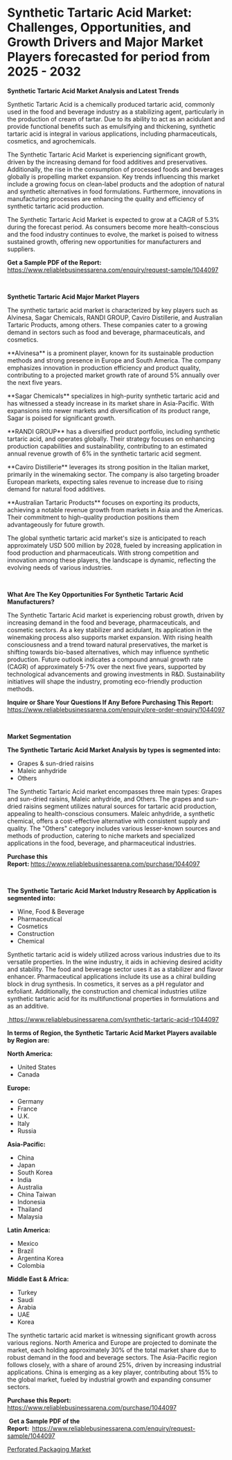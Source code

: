 <p><h1>Synthetic Tartaric Acid Market: Challenges, Opportunities, and Growth Drivers and Major Market Players forecasted for period from 2025 - 2032</h1></p><p><strong>Synthetic Tartaric Acid Market Analysis and Latest Trends</strong></p>
<p><p>Synthetic Tartaric Acid is a chemically produced tartaric acid, commonly used in the food and beverage industry as a stabilizing agent, particularly in the production of cream of tartar. Due to its ability to act as an acidulant and provide functional benefits such as emulsifying and thickening, synthetic tartaric acid is integral in various applications, including pharmaceuticals, cosmetics, and agrochemicals.</p><p>The Synthetic Tartaric Acid Market is experiencing significant growth, driven by the increasing demand for food additives and preservatives. Additionally, the rise in the consumption of processed foods and beverages globally is propelling market expansion. Key trends influencing this market include a growing focus on clean-label products and the adoption of natural and synthetic alternatives in food formulations. Furthermore, innovations in manufacturing processes are enhancing the quality and efficiency of synthetic tartaric acid production.</p><p>The Synthetic Tartaric Acid Market is expected to grow at a CAGR of 5.3% during the forecast period. As consumers become more health-conscious and the food industry continues to evolve, the market is poised to witness sustained growth, offering new opportunities for manufacturers and suppliers.</p></p>
<p><strong>Get a Sample PDF of the Report:&nbsp;</strong> <a href="https://www.reliablebusinessarena.com/enquiry/request-sample/1044097?utm_campaign=2793&utm_medium=2&utm_source=Github&utm_content=ia&utm_term=02042025&utm_id=synthetic-tartaric-acid">https://www.reliablebusinessarena.com/enquiry/request-sample/1044097</a></p>
<p>&nbsp;</p>
<p><strong>Synthetic Tartaric Acid Major Market Players</strong></p>
<p><p>The synthetic tartaric acid market is characterized by key players such as Alvinesa, Sagar Chemicals, RANDI GROUP, Caviro Distillerie, and Australian Tartaric Products, among others. These companies cater to a growing demand in sectors such as food and beverage, pharmaceuticals, and cosmetics.</p><p>**Alvinesa** is a prominent player, known for its sustainable production methods and strong presence in Europe and South America. The company emphasizes innovation in production efficiency and product quality, contributing to a projected market growth rate of around 5% annually over the next five years.</p><p>**Sagar Chemicals** specializes in high-purity synthetic tartaric acid and has witnessed a steady increase in its market share in Asia-Pacific. With expansions into newer markets and diversification of its product range, Sagar is poised for significant growth.</p><p>**RANDI GROUP** has a diversified product portfolio, including synthetic tartaric acid, and operates globally. Their strategy focuses on enhancing production capabilities and sustainability, contributing to an estimated annual revenue growth of 6% in the synthetic tartaric acid segment.</p><p>**Caviro Distillerie** leverages its strong position in the Italian market, primarily in the winemaking sector. The company is also targeting broader European markets, expecting sales revenue to increase due to rising demand for natural food additives.</p><p>**Australian Tartaric Products** focuses on exporting its products, achieving a notable revenue growth from markets in Asia and the Americas. Their commitment to high-quality production positions them advantageously for future growth.</p><p>The global synthetic tartaric acid market's size is anticipated to reach approximately USD 500 million by 2028, fueled by increasing application in food production and pharmaceuticals. With strong competition and innovation among these players, the landscape is dynamic, reflecting the evolving needs of various industries.</p></p>
<p>&nbsp;</p>
<p><strong>What Are The Key Opportunities For Synthetic Tartaric Acid Manufacturers?</strong></p>
<p><p>The Synthetic Tartaric Acid market is experiencing robust growth, driven by increasing demand in the food and beverage, pharmaceuticals, and cosmetic sectors. As a key stabilizer and acidulant, its application in the winemaking process also supports market expansion. With rising health consciousness and a trend toward natural preservatives, the market is shifting towards bio-based alternatives, which may influence synthetic production. Future outlook indicates a compound annual growth rate (CAGR) of approximately 5-7% over the next five years, supported by technological advancements and growing investments in R&D. Sustainability initiatives will shape the industry, promoting eco-friendly production methods.</p></p>
<p><strong>Inquire or Share Your Questions If Any Before Purchasing This Report:</strong> <a href="https://www.reliablebusinessarena.com/enquiry/pre-order-enquiry/1044097?utm_campaign=2793&utm_medium=2&utm_source=Github&utm_content=ia&utm_term=02042025&utm_id=synthetic-tartaric-acid">https://www.reliablebusinessarena.com/enquiry/pre-order-enquiry/1044097</a></p>
<p>&nbsp;</p>
<p><strong>Market Segmentation</strong></p>
<p><strong>The Synthetic Tartaric Acid Market Analysis by types is segmented into:</strong></p>
<p><ul><li>Grapes & sun-dried raisins</li><li>Maleic anhydride</li><li>Others</li></ul></p>
<p><p>The Synthetic Tartaric Acid market encompasses three main types: Grapes and sun-dried raisins, Maleic anhydride, and Others. The grapes and sun-dried raisins segment utilizes natural sources for tartaric acid production, appealing to health-conscious consumers. Maleic anhydride, a synthetic chemical, offers a cost-effective alternative with consistent supply and quality. The "Others" category includes various lesser-known sources and methods of production, catering to niche markets and specialized applications in the food, beverage, and pharmaceutical industries.</p></p>
<p><strong>Purchase this Report:&nbsp;</strong><a href="https://www.reliablebusinessarena.com/purchase/1044097?utm_campaign=2793&utm_medium=2&utm_source=Github&utm_content=ia&utm_term=02042025&utm_id=synthetic-tartaric-acid">https://www.reliablebusinessarena.com/purchase/1044097</a></p>
<p>&nbsp;</p>
<p><strong>The Synthetic Tartaric Acid Market Industry Research by Application is segmented into:</strong></p>
<p><ul><li>Wine, Food & Beverage</li><li>Pharmaceutical</li><li>Cosmetics</li><li>Construction</li><li>Chemical</li></ul></p>
<p><p>Synthetic tartaric acid is widely utilized across various industries due to its versatile properties. In the wine industry, it aids in achieving desired acidity and stability. The food and beverage sector uses it as a stabilizer and flavor enhancer. Pharmaceutical applications include its use as a chiral building block in drug synthesis. In cosmetics, it serves as a pH regulator and exfoliant. Additionally, the construction and chemical industries utilize synthetic tartaric acid for its multifunctional properties in formulations and as an additive.</p></p>
<p><a href="https://www.reliablebusinessarena.com/synthetic-tartaric-acid-r1044097?utm_campaign=2793&utm_medium=2&utm_source=Github&utm_content=ia&utm_term=02042025&utm_id=synthetic-tartaric-acid">&nbsp;https://www.reliablebusinessarena.com/synthetic-tartaric-acid-r1044097</a></p>
<p><strong>In terms of Region, the Synthetic Tartaric Acid Market Players available by Region are:</strong></p>
<p>
    <p> <strong> North America: </strong>
        <ul>
            <li>United States</li>
            <li>Canada</li>
        </ul>
        </p> 
    <p> <strong> Europe: </strong>
        <ul>
            <li>Germany</li>
            <li>France</li>
            <li>U.K.</li>
            <li>Italy</li>
            <li>Russia</li>
        </ul>
        </p> 
    <p> <strong> Asia-Pacific: </strong>
        <ul>
            <li>China</li>
            <li>Japan</li>
            <li>South Korea</li>
            <li>India</li>
            <li>Australia</li>
            <li>China Taiwan</li>
            <li>Indonesia</li>
            <li>Thailand</li>
            <li>Malaysia</li>
        </ul>
        </p> 
    <p> <strong> Latin America: </strong>
        <ul>
            <li>Mexico</li>
            <li>Brazil</li>
            <li>Argentina Korea</li>
            <li>Colombia</li>
        </ul>
        </p> 
    <p> <strong> Middle East & Africa: </strong>
        <ul>
            <li>Turkey</li>
            <li>Saudi</li>
            <li>Arabia</li>
            <li>UAE</li>
            <li>Korea</li>
        </ul>
    </p>
    </p>
<p><p>The synthetic tartaric acid market is witnessing significant growth across various regions. North America and Europe are projected to dominate the market, each holding approximately 30% of the total market share due to robust demand in the food and beverage sectors. The Asia-Pacific region follows closely, with a share of around 25%, driven by increasing industrial applications. China is emerging as a key player, contributing about 15% to the global market, fueled by industrial growth and expanding consumer sectors.</p></p>
<p><strong>Purchase this Report: </strong><a href="https://www.reliablebusinessarena.com/purchase/1044097?utm_campaign=2793&utm_medium=2&utm_source=Github&utm_content=ia&utm_term=02042025&utm_id=synthetic-tartaric-acid">https://www.reliablebusinessarena.com/purchase/1044097</a></p>
<p>&nbsp;<strong>Get a Sample PDF of the Report:&nbsp;&nbsp;</strong><a href="https://www.reliablebusinessarena.com/enquiry/request-sample/1044097?utm_campaign=2793&utm_medium=2&utm_source=Github&utm_content=ia&utm_term=02042025&utm_id=synthetic-tartaric-acid">https://www.reliablebusinessarena.com/enquiry/request-sample/1044097</a></p>
<p><strong></strong></p>
<p><p><a href="https://github.com/berbelsagwan/Market-Research-Report-List-1/blob/main/perforated-packaging-market.md?utm_campaign=2793&utm_medium=2&utm_source=Github&utm_content=ia&utm_term=02042025&utm_id=synthetic-tartaric-acid">Perforated Packaging Market</a></p></p>